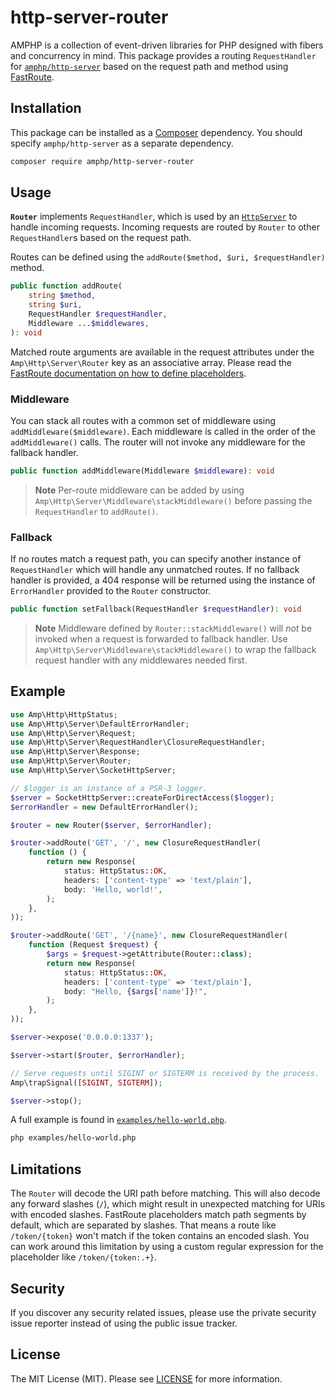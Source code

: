 # http-server-router

AMPHP is a collection of event-driven libraries for PHP designed with fibers and concurrency in mind.
This package provides a routing `RequestHandler` for [`amphp/http-server`](https://github.com/amphp/http-server) based on the request path and method using [FastRoute](https://github.com/nikic/FastRoute).

## Installation

This package can be installed as a [Composer](https://getcomposer.org/) dependency.
You should specify `amphp/http-server` as a separate dependency.

```bash
composer require amphp/http-server-router
```

## Usage

**`Router`** implements `RequestHandler`, which is used by an [`HttpServer`](https://github.com/amphp/http-server#creating-an-http-server) to handle incoming requests. Incoming requests are routed by `Router` to other `RequestHandler`s based on the request path.

Routes can be defined using the `addRoute($method, $uri, $requestHandler)` method.

```php
public function addRoute(
    string $method,
    string $uri,
    RequestHandler $requestHandler,
    Middleware ...$middlewares,
): void
```

Matched route arguments are available in the request attributes under the `Amp\Http\Server\Router` key as an associative array.
Please read the [FastRoute documentation on how to define placeholders](https://github.com/nikic/FastRoute#defining-routes).

### Middleware

You can stack all routes with a common set of middleware using `addMiddleware($middleware)`.
Each middleware is called in the order of the `addMiddleware()` calls.
The router will not invoke any middleware for the fallback handler.

```php
public function addMiddleware(Middleware $middleware): void
```

> **Note**
> Per-route middleware can be added by using `Amp\Http\Server\Middleware\stackMiddleware()` before passing the `RequestHandler` to `addRoute()`.

### Fallback

If no routes match a request path, you can specify another instance of `RequestHandler` which will handle any unmatched routes. If no fallback handler is provided, a 404 response will be returned using the instance of `ErrorHandler` provided to the `Router` constructor.

```php
public function setFallback(RequestHandler $requestHandler): void
```

> **Note**
> Middleware defined by `Router::stackMiddleware()` will _not_ be invoked when a request is forwarded to fallback handler. Use `Amp\Http\Server\Middleware\stackMiddleware()` to wrap the fallback request handler with any middlewares needed first.

## Example

```php
use Amp\Http\HttpStatus;
use Amp\Http\Server\DefaultErrorHandler;
use Amp\Http\Server\Request;
use Amp\Http\Server\RequestHandler\ClosureRequestHandler;
use Amp\Http\Server\Response;
use Amp\Http\Server\Router;
use Amp\Http\Server\SocketHttpServer;

// $logger is an instance of a PSR-3 logger.
$server = SocketHttpServer::createForDirectAccess($logger);
$errorHandler = new DefaultErrorHandler();

$router = new Router($server, $errorHandler);

$router->addRoute('GET', '/', new ClosureRequestHandler(
    function () {
        return new Response(
            status: HttpStatus::OK,
            headers: ['content-type' => 'text/plain'],
            body: 'Hello, world!',
        );
    },
));

$router->addRoute('GET', '/{name}', new ClosureRequestHandler(
    function (Request $request) {
        $args = $request->getAttribute(Router::class);
        return new Response(
            status: HttpStatus::OK,
            headers: ['content-type' => 'text/plain'],
            body: "Hello, {$args['name']}!",
        );
    },
));

$server->expose('0.0.0.0:1337');

$server->start($router, $errorHandler);

// Serve requests until SIGINT or SIGTERM is received by the process.
Amp\trapSignal([SIGINT, SIGTERM]);

$server->stop();
```

A full example is found in [`examples/hello-world.php`](https://github.com/amphp/http-server-router/blob/2.x/examples/hello-world.php).

```bash
php examples/hello-world.php
```

## Limitations

The `Router` will decode the URI path before matching.
This will also decode any forward slashes (`/`), which might result in unexpected matching for URIs with encoded slashes.
FastRoute placeholders match path segments by default, which are separated by slashes.
That means a route like `/token/{token}` won't match if the token contains an encoded slash.
You can work around this limitation by using a custom regular expression for the placeholder like `/token/{token:.+}`.

## Security

If you discover any security related issues, please use the private security issue reporter instead of using the public issue tracker.

## License

The MIT License (MIT). Please see [LICENSE](./LICENSE) for more information.
